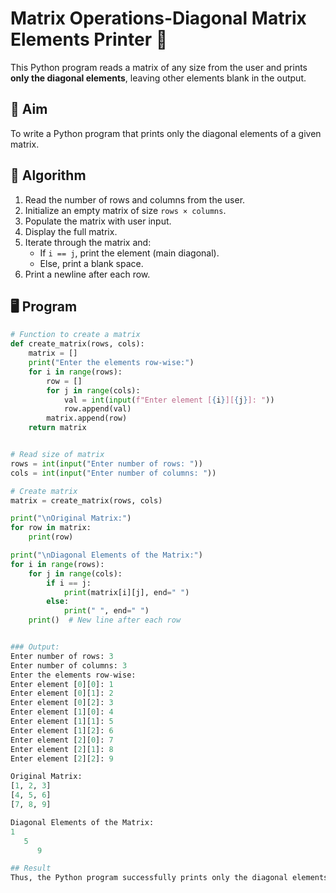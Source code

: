 # Matrix Operations-Diagonal Matrix Elements Printer 🧮

This Python program reads a matrix of any size from the user and prints **only the diagonal elements**, leaving other elements blank in the output.

## 📌 Aim

To write a Python program that prints only the diagonal elements of a given matrix.

## 🧠 Algorithm

1. Read the number of rows and columns from the user.
2. Initialize an empty matrix of size `rows × columns`.
3. Populate the matrix with user input.
4. Display the full matrix.
5. Iterate through the matrix and:
   - If `i == j`, print the element (main diagonal).
   - Else, print a blank space.
6. Print a newline after each row.

## 🖥️ Program
```python
# Function to create a matrix
def create_matrix(rows, cols):
    matrix = []
    print("Enter the elements row-wise:")
    for i in range(rows):
        row = []
        for j in range(cols):
            val = int(input(f"Enter element [{i}][{j}]: "))
            row.append(val)
        matrix.append(row)
    return matrix


# Read size of matrix
rows = int(input("Enter number of rows: "))
cols = int(input("Enter number of columns: "))

# Create matrix
matrix = create_matrix(rows, cols)

print("\nOriginal Matrix:")
for row in matrix:
    print(row)

print("\nDiagonal Elements of the Matrix:")
for i in range(rows):
    for j in range(cols):
        if i == j:
            print(matrix[i][j], end=" ")
        else:
            print(" ", end=" ")
    print()  # New line after each row


### Output:
Enter number of rows: 3
Enter number of columns: 3
Enter the elements row-wise:
Enter element [0][0]: 1
Enter element [0][1]: 2
Enter element [0][2]: 3
Enter element [1][0]: 4
Enter element [1][1]: 5
Enter element [1][2]: 6
Enter element [2][0]: 7
Enter element [2][1]: 8
Enter element [2][2]: 9

Original Matrix:
[1, 2, 3]
[4, 5, 6]
[7, 8, 9]

Diagonal Elements of the Matrix:
1      
   5   
      9

## Result
Thus, the Python program successfully prints only the diagonal elements of a given matrix.

